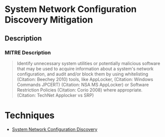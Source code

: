 
# System Network Configuration Discovery Mitigation

## Description

### MITRE Description

> Identify unnecessary system utilities or potentially malicious software that may be used to acquire information about a system's network configuration, and audit and/or block them by using whitelisting (Citation: Beechey 2010) tools, like AppLocker, (Citation: Windows Commands JPCERT) (Citation: NSA MS AppLocker) or Software Restriction Policies (Citation: Corio 2008) where appropriate. (Citation: TechNet Applocker vs SRP)


# Techniques


* [System Network Configuration Discovery](../techniques/System-Network-Configuration-Discovery.md)


